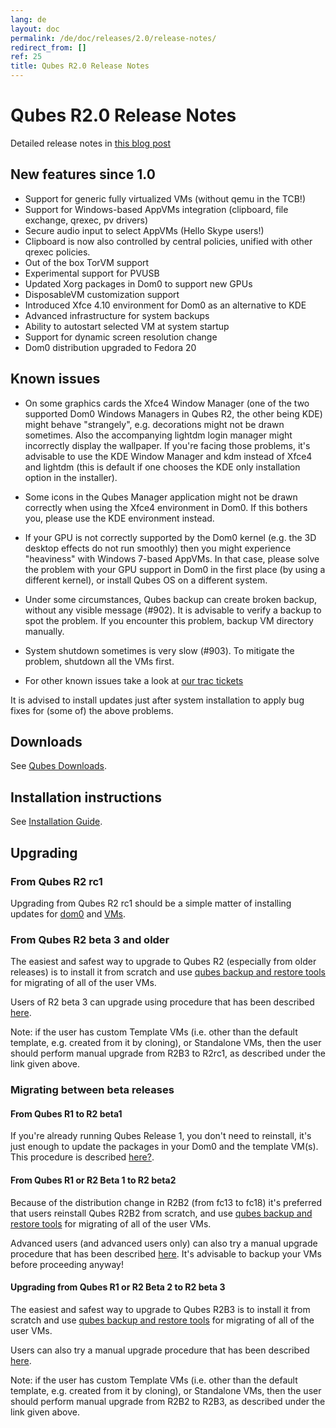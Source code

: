```yaml
---
lang: de
layout: doc
permalink: /de/doc/releases/2.0/release-notes/
redirect_from: []
ref: 25
title: Qubes R2.0 Release Notes
---
```


# Qubes R2.0 Release Notes
<a id="qubes-r20-release-notes"></a>

Detailed release notes in [this blog post](https://blog.invisiblethings.org/2014/09/26/announcing-qubes-os-release-2.html)

## New features since 1.0
<a id="new-features-since-10"></a>

* Support for generic fully virtualized VMs (without qemu in the TCB!)
* Support for Windows-based AppVMs integration (clipboard, file exchange, qrexec, pv drivers)
* Secure audio input to select AppVMs (Hello Skype users!)
* Clipboard is now also controlled by central policies, unified with other qrexec policies.
* Out of the box TorVM support
* Experimental support for PVUSB
* Updated Xorg packages in Dom0 to support new GPUs
* DisposableVM customization support
* Introduced Xfce 4.10 environment for Dom0 as an alternative to KDE
* Advanced infrastructure for system backups
* Ability to autostart selected VM at system startup
* Support for dynamic screen resolution change
* Dom0 distribution upgraded to Fedora 20

## Known issues
<a id="known-issues"></a>

* On some graphics cards the Xfce4 Window Manager (one of the two supported Dom0 Windows Managers in Qubes R2, the other being KDE) might behave "strangely", e.g. decorations might not be drawn sometimes. Also the accompanying lightdm login manager might incorrectly display the wallpaper. If you're facing those problems, it's advisable to use the KDE Window Manager and kdm instead of Xfce4 and lightdm (this is default if one chooses the KDE only installation option in the installer).

* Some icons in the Qubes Manager application might not be drawn correctly when using the Xfce4 environment in Dom0. If this bothers you, please use the KDE environment instead.

* If your GPU is not correctly supported by the Dom0 kernel (e.g. the 3D desktop effects do not run smoothly) then you might experience "heaviness" with Windows 7-based AppVMs. In that case, please solve the problem with your GPU support in Dom0 in the first place (by using a different kernel), or install Qubes OS on a different system.

* Under some circumstances, Qubes backup can create broken backup, without any visible message (\#902). It is advisable to verify a backup to spot the problem. If you encounter this problem, backup VM directory manually.

* System shutdown sometimes is very slow (\#903). To mitigate the problem, shutdown all the VMs first.

* For other known issues take a look at [our trac tickets](https://wiki.qubes-os.org/query?status=accepted&status=assigned&status=new&status=reopened&type=defect&milestone=Release+2.1+(post+R2)&col=id&col=summary&col=status&col=type&col=priority&col=milestone&col=component&order=priority)

It is advised to install updates just after system installation to apply bug fixes for (some of) the above problems.

## Downloads
<a id="downloads"></a>

See [Qubes Downloads](/de/doc/QubesDownloads/).

## Installation instructions
<a id="installation-instructions"></a>

See [Installation Guide](/de/doc/installation-guide/).

## Upgrading
<a id="upgrading"></a>

### From Qubes R2 rc1
<a id="from-qubes-r2-rc1"></a>

Upgrading from Qubes R2 rc1 should be a simple matter of installing updates for [dom0](/de/doc/software-update-dom0/) and [VMs](/de/doc/software-update-vm/).

### From Qubes R2 beta 3 and older
<a id="from-qubes-r2-beta-3-and-older"></a>

The easiest and safest way to upgrade to Qubes R2 (especially from older releases) is to install it from scratch and use [qubes backup and restore tools](/de/doc/backup-restore/) for migrating of all of the user VMs.

Users of R2 beta 3 can upgrade using procedure that has been described [here](/de/doc/upgrade-to-r2/).

Note: if the user has custom Template VMs (i.e. other than the default template, e.g. created from it by cloning), or Standalone VMs, then the user should perform manual upgrade from R2B3 to R2rc1, as described under the link given above.

### Migrating between beta releases
<a id="migrating-between-beta-releases"></a>

#### From Qubes R1 to R2 beta1
<a id="from-qubes-r1-to-r2-beta1"></a>

If you're already running Qubes Release 1, you don't need to reinstall, it's just enough to update the packages in your Dom0 and the template VM(s). This procedure is described [here?](/de/doc/upgrade-to-r2/).

#### From Qubes R1 or R2 Beta 1 to R2 beta2
<a id="from-qubes-r1-or-r2-beta-1-to-r2-beta2"></a>

Because of the distribution change in R2B2 (from fc13 to fc18) it's preferred that users reinstall Qubes R2B2 from scratch, and use [qubes backup and restore tools](/de/doc/backup-restore/) for migrating of all of the user VMs.

Advanced users (and advanced users only) can also try a manual upgrade procedure that has been described [here](/de/doc/upgrade-to-r2b2/). It's advisable to backup your VMs before proceeding anyway!

#### Upgrading from Qubes R1 or R2 Beta 2 to R2 beta 3
<a id="upgrading-from-qubes-r1-or-r2-beta-2-to-r2-beta-3"></a>

The easiest and safest way to upgrade to Qubes R2B3 is to install it from scratch and use [qubes backup and restore tools](/de/doc/backup-restore/) for migrating of all of the user VMs.

Users can also try a manual upgrade procedure that has been described [here](/de/doc/upgrade-to-r2b3/).

Note: if the user has custom Template VMs (i.e. other than the default template, e.g. created from it by cloning), or Standalone VMs, then the user should perform manual upgrade from R2B2 to R2B3, as described under the link given above.